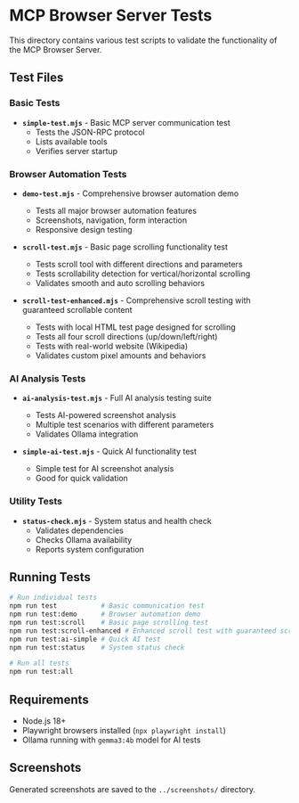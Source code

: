 # MCP Browser Server Tests

This directory contains various test scripts to validate the functionality of the MCP Browser Server.

## Test Files

### Basic Tests
- **`simple-test.mjs`** - Basic MCP server communication test
  - Tests the JSON-RPC protocol
  - Lists available tools
  - Verifies server startup

### Browser Automation Tests  
- **`demo-test.mjs`** - Comprehensive browser automation demo
  - Tests all major browser automation features
  - Screenshots, navigation, form interaction
  - Responsive design testing

- **`scroll-test.mjs`** - Basic page scrolling functionality test
  - Tests scroll tool with different directions and parameters
  - Tests scrollability detection for vertical/horizontal scrolling
  - Validates smooth and auto scrolling behaviors

- **`scroll-test-enhanced.mjs`** - Comprehensive scroll testing with guaranteed scrollable content
  - Tests with local HTML test page designed for scrolling
  - Tests all four scroll directions (up/down/left/right)
  - Tests with real-world website (Wikipedia)
  - Validates custom pixel amounts and behaviors

### AI Analysis Tests
- **`ai-analysis-test.mjs`** - Full AI analysis testing suite
  - Tests AI-powered screenshot analysis
  - Multiple test scenarios with different parameters
  - Validates Ollama integration

- **`simple-ai-test.mjs`** - Quick AI functionality test
  - Simple test for AI screenshot analysis
  - Good for quick validation

### Utility Tests
- **`status-check.mjs`** - System status and health check
  - Validates dependencies
  - Checks Ollama availability
  - Reports system configuration

## Running Tests

```bash
# Run individual tests
npm run test           # Basic communication test
npm run test:demo      # Browser automation demo
npm run test:scroll    # Basic page scrolling test
npm run test:scroll-enhanced # Enhanced scroll test with guaranteed scrollable content
npm run test:ai-simple # Quick AI test
npm run test:status    # System status check

# Run all tests
npm run test:all
```

## Requirements

- Node.js 18+
- Playwright browsers installed (`npx playwright install`)
- Ollama running with `gemma3:4b` model for AI tests

## Screenshots

Generated screenshots are saved to the `../screenshots/` directory.
